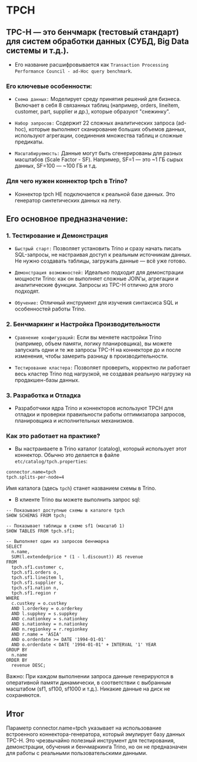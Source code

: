 # TPCH

## TPC-H — это бенчмарк (тестовый стандарт) для систем обработки данных (СУБД, Big Data системы и т.д.). 
- Его название расшифровывается как `Transaction Processing Performance Council - ad-Hoc query benchmark`.

### Его ключевые особенности:

- `Схема данных:` Моделирует среду принятия решений для бизнеса. Включает в себя 8 связанных таблиц (например, orders, lineitem, customer, part, supplier и др.), которые образуют "снежинку".

- `Набор запросов:` Содержит 22 сложных аналитических запроса (ad-hoc), которые выполняют сканирование больших объемов данных, используют агрегации, соединения множества таблиц и сложные предикаты.

- `Масштабируемость:` Данные могут быть сгенерированы для разных масштабов (Scale Factor - SF). Например, SF=1 — это ~1 ГБ сырых данных, SF=100 — ~100 ГБ и т.д.

###  Для чего нужен коннектор tpch в Trino?
- Коннектор tpch НЕ подключается к реальной базе данных. Это генератор синтетических данных на лету.

## Его основное предназначение:

### 1. Тестирование и Демонстрация
- `Быстрый старт:` Позволяет установить Trino и сразу начать писать SQL-запросы, не настраивая доступ к реальным источникам данных. Не нужно создавать таблицы, загружать данные — всё уже готово.

- `Демонстрация возможностей:` Идеально подходит для демонстрации мощности Trino: как он выполняет сложные JOIN'ы, агрегации и аналитические функции. Запросы из TPC-H отлично для этого подходят.

- `Обучение:` Отличный инструмент для изучения синтаксиса SQL и особенностей работы Trino.

### 2. Бенчмаркинг и Настройка Производительности
- `Сравнение конфигураций:` Если вы меняете настройки Trino (например, объем памяти, логику планировщика), вы можете запускать одни и те же запросы TPC-H на коннекторе до и после изменения, чтобы замерить разницу в производительности.

- `Тестирование кластера:` Позволяет проверить, корректно ли работает весь кластер Trino под нагрузкой, не создавая реальную нагрузку на продакшен-базы данных.

### 3. Разработка и Отладка
- Разработчики ядра Trino и коннекторов используют TPCH для отладки и проверки правильности работы оптимизатора запросов, планировщика и исполнительных механизмов.

### Как это работает на практике?
- Вы настраиваете в Trino каталог (catalog), который использует этот коннектор. Обычно это делается в файле `etc/catalog/tpch.properties`:
```
connector.name=tpch
tpch.splits-per-node=4
```
Имя каталога (здесь `tpch`) станет названием схемы в Trino.

- В клиенте Trino вы можете выполнить запрос sql: 
```
-- Показывает доступные схемы в каталоге tpch
SHOW SCHEMAS FROM tpch;

-- Показывает таблицы в схеме sf1 (масштаб 1)
SHOW TABLES FROM tpch.sf1;

-- Выполняет один из запросов бенчмарка
SELECT
  n.name,
  SUM(l.extendedprice * (1 - l.discount)) AS revenue
FROM
  tpch.sf1.customer c,
  tpch.sf1.orders o,
  tpch.sf1.lineitem l,
  tpch.sf1.supplier s,
  tpch.sf1.nation n,
  tpch.sf1.region r
WHERE
  c.custkey = o.custkey
  AND l.orderkey = o.orderkey
  AND l.suppkey = s.suppkey
  AND c.nationkey = s.nationkey
  AND s.nationkey = n.nationkey
  AND n.regionkey = r.regionkey
  AND r.name = 'ASIA'
  AND o.orderdate >= DATE '1994-01-01'
  AND o.orderdate < DATE '1994-01-01' + INTERVAL '1' YEAR
GROUP BY
  n.name
ORDER BY
  revenue DESC;
```

Важно: При каждом выполнении запроса данные генерируются в оперативной памяти динамически, в соответствии с выбранным масштабом (sf1, sf100, sf1000 и т.д.). Никакие данные на диск не сохраняются.

## Итог
Параметр connector.name=tpch указывает на использование встроенного коннектора-генератора, который эмулирует базу данных TPC-H. Это чрезвычайно полезный инструмент для тестирования, демонстрации, обучения и бенчмаркинга Trino, но он не предназначен для работы с реальными пользовательскими данными.